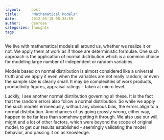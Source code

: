```yaml
---
layout:     post
title:      "Mathematical Models"
date:       2012-03-15 08:38:59
author:     geordee
categories: thoughts
tags:       
---
```


We live with mathematical models all around us, whether we realize it or not. We apply them at work as if those are deterministic formulae. One such approach is the application of normal distribution which is a common choice for modeling large number of independent or random variables.

Models based on normal distribution is almost considered like a universal truth and we apply it even when the variables are not really random; or even the sample size is clearly small. It may be complexities of work products, productivity figures, appraisal ratings - taken at micro level.

Luckily, I see another normal distribution governing all these. It is the fact that the random errors also follow a normal distribution. So while we apply the such models erroneously, without any obvious bias, the errors align to a normal distribution. And chances of us going grossly wrong, either way, happen to be far less than somehow getting it through. We also use our will, might and a lot of other factors, which were beyond the scope of original model, to get our results established - seemingly validating the model behavior, and passing it on as knowledge.
